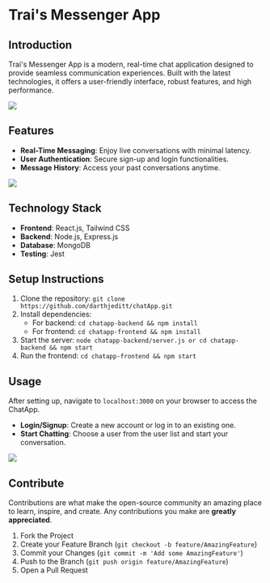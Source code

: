 # Trai's Messenger App

## Introduction

Trai's Messenger App is a modern, real-time chat application designed to provide seamless communication experiences. Built with the latest technologies, it offers a user-friendly interface, robust features, and high performance.

![](https://github.com/darthjeditt/chatApp/blob/main/gifs/gif1.gif)

## Features

- **Real-Time Messaging**: Enjoy live conversations with minimal latency.
- **User Authentication**: Secure sign-up and login functionalities.
- **Message History**: Access your past conversations anytime.

![](https://github.com/darthjeditt/chatApp/blob/main/gifs/gif2.gif)

## Technology Stack

- **Frontend**: React.js, Tailwind CSS
- **Backend**: Node.js, Express.js
- **Database**: MongoDB
- **Testing**: Jest

## Setup Instructions

1. Clone the repository: `git clone https://github.com/darthjeditt/chatApp.git`
2. Install dependencies:
   - For backend: `cd chatapp-backend && npm install`
   - For frontend: `cd chatapp-frontend && npm install`
3. Start the server: `node chatapp-backend/server.js or cd chatapp-backend && npm start`
4. Run the frontend: `cd chatapp-frontend && npm start`

## Usage

After setting up, navigate to `localhost:3000` on your browser to access the ChatApp.

- **Login/Signup**: Create a new account or log in to an existing one.
- **Start Chatting**: Choose a user from the user list and start your conversation.

![](https://github.com/darthjeditt/chatApp/blob/main/gifs/gif1.gif)

## Contribute

Contributions are what make the open-source community an amazing place to learn, inspire, and create. Any contributions you make are **greatly appreciated**.

1. Fork the Project
2. Create your Feature Branch (`git checkout -b feature/AmazingFeature`)
3. Commit your Changes (`git commit -m 'Add some AmazingFeature'`)
4. Push to the Branch (`git push origin feature/AmazingFeature`)
5. Open a Pull Request